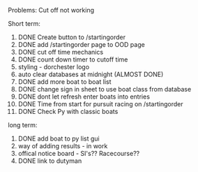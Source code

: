 Problems:
Cut off not working


Short term:
1. DONE Create button to /startingorder
2. DONE add /startingorder page to OOD page
3. DONE cut off time mechanics
4. DONE count down timer to cutoff time
5. styling - dorchester logo
6. auto clear databases at midnight (ALMOST DONE)
7. DONE add more boat to boat list
8. DONE change sign in sheet to use boat class from database
9. DONE dont let refresh enter boats into entries
10. DONE Time from start for pursuit racing on /startingorder 
11. DONE Check Py with classic boats

long term:
1. DONE add boat to py list gui
2. way of adding results - in work
3. offical notice board - SI's?? Racecourse??
4. DONE link to dutyman
